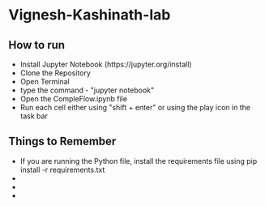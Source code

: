 # Vignesh-Kashinath-lab

## How to run 
<ul>

<li>
  Install Jupyter Notebook (https://jupyter.org/install)
</li>

<li>
  Clone the Repository
</li>

<li>
   Open Terminal
</li>

<li>
  type the command - "jupyter notebook"
</li>

<li>
  Open the CompleFlow.ipynb file  
</li>

<li>
  Run each cell either using "shift  + enter" or using the play icon in the task bar
</li>
</ul>

## Things to Remember
<ul>

  <li>
    If you are running the Python file, install the requirements file using pip install -r requirements.txt
  </li>

  <li>

  </li>

  <li>
    
  </li>

  <li>
    
  </li>
</ul>
